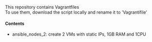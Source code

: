 This repository contains Vagrantfiles  
To use them, download the script locally and rename it to 'Vagrantifile'  

#### Contents
- ansible_nodes_2: create 2 VMs with static IPs, 1GB RAM and 1CPU
